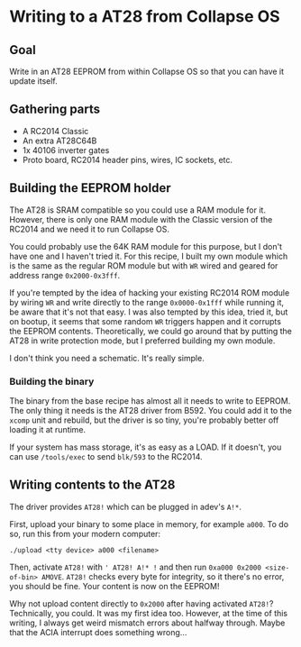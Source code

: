 # Writing to a AT28 from Collapse OS

## Goal

Write in an AT28 EEPROM from within Collapse OS so that you can have it update
itself.

## Gathering parts

* A RC2014 Classic
* An extra AT28C64B
* 1x 40106 inverter gates
* Proto board, RC2014 header pins, wires, IC sockets, etc.

## Building the EEPROM holder

The AT28 is SRAM compatible so you could use a RAM module for it. However,
there is only one RAM module with the Classic version of the RC2014 and we
need it to run Collapse OS.

You could probably use the 64K RAM module for this purpose, but I don't have one
and I haven't tried it. For this recipe, I built my own module which is the same
as the regular ROM module but with `WR` wired and geared for address range
`0x2000-0x3fff`.

If you're tempted by the idea of hacking your existing RC2014 ROM module by
wiring `WR` and write directly to the range `0x0000-0x1fff` while running it,
be aware that it's not that easy. I was also tempted by this idea, tried it,
but on bootup, it seems that some random `WR` triggers happen and it corrupts
the EEPROM contents. Theoretically, we could go around that by putting the AT28
in write protection mode, but I preferred building my own module.

I don't think you need a schematic. It's really simple.

### Building the binary

The binary from the base recipe has almost all it needs to write to EEPROM. The
only thing it needs is the AT28 driver from B592. You could add it to the
`xcomp` unit and rebuild, but the driver is so tiny, you're probably better off
loading it at runtime.

If your system has mass storage, it's as easy as a LOAD. If it doesn't, you
can use `/tools/exec` to send `blk/593` to the RC2014.

## Writing contents to the AT28

The driver provides `AT28!` which can be plugged in adev's `A!*`.

First, upload your binary to some place in memory, for example `a000`. To do so,
run this from your modern computer:

    ./upload <tty device> a000 <filename>

Then, activate `AT28!` with `' AT28! A!* !` and then run
`0xa000 0x2000 <size-of-bin> AMOVE`. `AT28!` checks every byte for integrity,
so it there's no error, you should be fine. Your content is now on the EEPROM!

Why not upload content directly to `0x2000` after having activated `AT28!`?
Technically, you could. It was my first idea too. However, at the time of this
writing, I always get weird mismatch errors about halfway through. Maybe that
the ACIA interrupt does something wrong...
